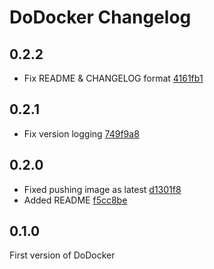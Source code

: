 # DoDocker Changelog

## 0.2.2

* Fix README & CHANGELOG format [4161fb1](https://github.com/Junikorn/dodocker/commit/4161fb17fac91d6e6841e90e02a3f87060374728)

## 0.2.1

* Fix version logging [749f9a8](https://github.com/Junikorn/dodocker/commit/749f9a8d29feefb890dd6c419c35755c3c7a775a)

## 0.2.0

* Fixed pushing image as latest [d1301f8](https://github.com/Junikorn/dodocker/commit/d1301f8d124b3395f0e0de7b08293d35ad6f3592)
* Added README [f5cc8be](https://github.com/Junikorn/dodocker/commit/f5cc8be3cd1adf91d68d47fc625376777274632e)

## 0.1.0

First version of DoDocker
